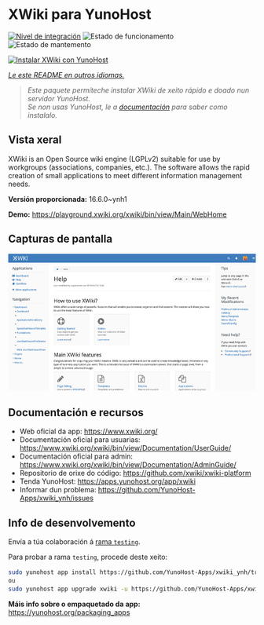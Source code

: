 <!--
NOTA: Este README foi creado automáticamente por <https://github.com/YunoHost/apps/tree/master/tools/readme_generator>
NON debe editarse manualmente.
-->

# XWiki para YunoHost

[![Nivel de integración](https://dash.yunohost.org/integration/xwiki.svg)](https://ci-apps.yunohost.org/ci/apps/xwiki/) ![Estado de funcionamento](https://ci-apps.yunohost.org/ci/badges/xwiki.status.svg) ![Estado de mantemento](https://ci-apps.yunohost.org/ci/badges/xwiki.maintain.svg)

[![Instalar XWiki con YunoHost](https://install-app.yunohost.org/install-with-yunohost.svg)](https://install-app.yunohost.org/?app=xwiki)

*[Le este README en outros idiomas.](./ALL_README.md)*

> *Este paquete permíteche instalar XWiki de xeito rápido e doado nun servidor YunoHost.*  
> *Se non usas YunoHost, le a [documentación](https://yunohost.org/install) para saber como instalalo.*

## Vista xeral

XWiki is an Open Source wiki engine (LGPLv2) suitable for use by workgroups (associations, companies, etc.). The software allows the rapid creation of small applications to meet different information management needs.

**Versión proporcionada:** 16.6.0~ynh1

**Demo:** <https://playground.xwiki.org/xwiki/bin/view/Main/WebHome>

## Capturas de pantalla

![Captura de pantalla de XWiki](./doc/screenshots/XWiki-standard-help.jpg)

## Documentación e recursos

- Web oficial da app: <https://www.xwiki.org/>
- Documentación oficial para usuarias: <https://www.xwiki.org/xwiki/bin/view/Documentation/UserGuide/>
- Documentación oficial para admin: <https://www.xwiki.org/xwiki/bin/view/Documentation/AdminGuide/>
- Repositorio de orixe do código: <https://github.com/xwiki/xwiki-platform>
- Tenda YunoHost: <https://apps.yunohost.org/app/xwiki>
- Informar dun problema: <https://github.com/YunoHost-Apps/xwiki_ynh/issues>

## Info de desenvolvemento

Envía a túa colaboración á [rama `testing`](https://github.com/YunoHost-Apps/xwiki_ynh/tree/testing).

Para probar a rama `testing`, procede deste xeito:

```bash
sudo yunohost app install https://github.com/YunoHost-Apps/xwiki_ynh/tree/testing --debug
ou
sudo yunohost app upgrade xwiki -u https://github.com/YunoHost-Apps/xwiki_ynh/tree/testing --debug
```

**Máis info sobre o empaquetado da app:** <https://yunohost.org/packaging_apps>
